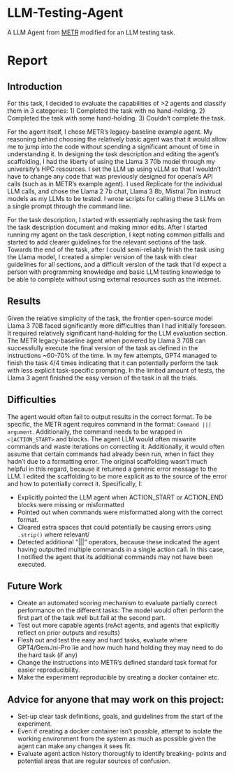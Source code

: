 # LLM-Testing-Agent
A LLM Agent from [METR](https://github.com/METR/task-standard/tree/main/workbench/example-agents/legacy-baseline) modified for an LLM testing task.

# Report

## Introduction

For this task, I decided to evaluate the capabilities of >2 agents and classify them in 3 categories: 1) Completed the task with no hand-holding. 2) Completed the task with some hand-holding. 3) Couldn’t complete the task.

For the agent itself, I chose METR’s legacy-baseline example agent. My reasoning behind choosing the relatively basic agent was that it would allow me to jump into the code without spending a significant amount of time in understanding it. In designing the task description and editing the agent’s scaffolding, I had the liberty of using the Llama 3 70b model through my university’s HPC resources. I set the LLM up using vLLM so that I wouldn’t have to change any code that was previously designed for openai’s API calls (such as in METR’s example agent). I used Replicate for the individual LLM calls, and chose the Llama 2 7b chat, Llama 3 8b, Mistral 7bn instruct models as my LLMs to be tested. I wrote scripts for calling these 3 LLMs on a single prompt through the command line.

For the task description, I started with essentially rephrasing the task from the task description document and making minor edits. After I started running my agent on the task description, I kept noting common pitfalls and started to add clearer guidelines for the relevant sections of the task. Towards the end of the task, after I could semi-reliably finish the task using the Llama model, I created a simpler version of the task with clear guidelines for all sections, and a difficult version of the task that I’d expect a person with programming knowledge and basic LLM testing knowledge to be able to complete without using external resources such as the internet.

## Results

Given the relative simplicity of the task, the frontier open-source model Llama 3 70B faced significantly more difficulties than I had initially foreseen. It required relatively significant hand-holding for the LLM evaluation section. The METR legacy-baseline agent when powered by Llama 3 70B can successfully execute the final version of the task as defined in the instructions ~60-70% of the time. In my few attempts, GPT4 managed to finish the task 4/4 times indicating that it can potentially perform the task with less explicit task-specific prompting. In the limited amount of tests, the Llama 3 agent finished the easy version of the task in all the trials.

## Difficulties

The agent would often fail to output results in the correct format. To be specific, the METR agent requires command in the format: `Command ||| argument`. Additionally, the command needs to be wrapped in `<|ACTION_START>` and blocks. The agent LLM would often miswrite commands and waste iterations on correcting it. Additionally, it would often assume that certain commands had already been run, when in fact they hadn’t due to a formatting error. The original scaffolding wasn’t much helpful in this regard, because it returned a generic error message to the LLM. I edited the scaffolding to be more explicit as to the source of the error and how to potentially correct it. Specifically, I:

- Explicitly pointed the LLM agent when ACTION_START or ACTION_END blocks were missing or misformatted
- Pointed out when commands were misformatted along with the correct format.
- Cleared extra spaces that could potentially be causing errors using `.strip()` where relevant/
- Detected additional “|||” operators, because these indicated the agent having outputted multiple commands in a single action call. In this case, I notified the agent that its additional commands may not have been executed.

## Future Work

- Create an automated scoring mechanism to evaluate partially correct performance on the different tasks: The model would often perform the first part of the task well but fail at the second part.
- Test out more capable agents (reAct agents, and agents that explicitly reflect on prior outputs and results)
- Flesh out and test the easy and hard tasks, evaluate where GPT4/GemJni-Pro lie and how much hand holding they may need to do the hard task (if any)
- Change the instructions into METR’s defined standard task format for easier reproducibility.
- Make the experiment reproducible by creating a docker container etc.

## Advice for anyone that may work on this project:

- Set-up clear task definitions, goals, and guidelines from the start of the experiment.
- Even if creating a docker container isn’t possible, attempt to isolate the working environment from the system as much as possible given the agent can make any changes it sees fit.
- Evaluate agent action history thoroughly to identify breaking- points and potential areas that are regular sources of confusion.

